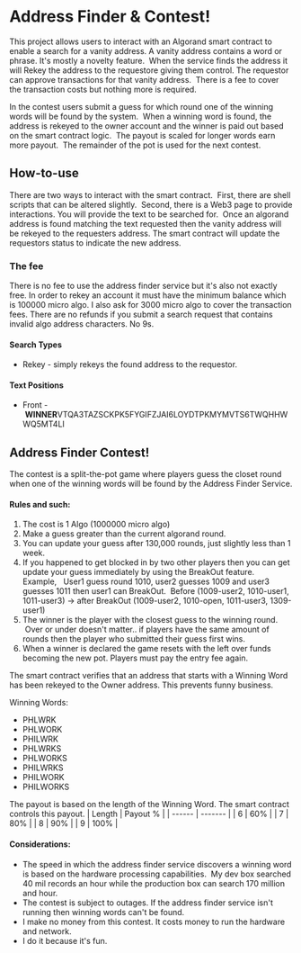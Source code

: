 # Address Finder & Contest!

This project allows users to interact with an Algorand smart contract to enable a search for a vanity address. A vanity address contains a word or phrase. It's mostly a novelty feature.  When the service finds the address it will Rekey the address to the requestore giving them control. The requestor can approve transactions for that vanity address.  There is a fee to cover the transaction costs but nothing more is required.  

In the contest users submit a guess for which round one of the winning words will be found by the system.  When a winning word is found, the address is rekeyed to the owner account and the winner is paid out based on the smart contract logic.  The payout is scaled for longer words earn more payout.  The remainder of the pot is used for the next contest.

## How-to-use

There are two ways to interact with the smart contract.  First, there are shell scripts that can be altered slightly.  Second, there is a Web3 page to provide interactions. 
You will provide the text to be searched for.  Once an algorand address is found matching the text requested then the vanity address will be rekeyed to the requesters address. The smart contract will update the requestors status to indicate the new address. 

### The fee

There is no fee to use the address finder service but it's also not exactly free. In order to rekey an account it must have the minimum balance which is 100000 micro algo. I also ask for 3000 micro algo to cover the transaction fees. There are no refunds if you submit a search request that contains invalid algo address characters. No 9s. 

#### Search Types

- Rekey - simply rekeys the found address to the requestor. 

#### Text Positions

- Front -  **WINNER**VTQA3TAZSCKPK5FYGIFZJAI6LOYDTPKMYMVTS6TWQHHWWQ5MT4LI

## Address Finder Contest!

The contest is a split-the-pot game where players guess the closet round when one of the winning words will be found by the Address Finder Service. 

#### Rules and such:
1. The cost is 1 Algo (1000000 micro algo)
2. Make a guess greater than the current algorand round. 
3. You can update your guess after 130,000 rounds, just slightly less than 1 week. 
4. If you happened to get blocked in by two other players then you can get update your guess immediately by using the BreakOut feature. 
    Example,   User1 guess round 1010, user2 guesses 1009 and user3 guesses 1011 then user1 can BreakOut.  Before (1009-user2, 1010-user1, 1011-user3) -> after BreakOut (1009-user2, 1010-open, 1011-user3, 1309-user1)
5. The winner is the player with the closest guess to the winning round.  Over or under doesn't matter.. if players have the same amount of rounds then the player who submitted their guess first wins. 
6. When a winner is declared the game resets with the left over funds becoming the new pot. Players must pay the entry fee again. 

The smart contract verifies that an address that starts with a Winning Word has been rekeyed to the Owner address. This prevents funny business. 

Winning Words:
- PHLWRK
- PHLWORK
- PHILWRK
- PHLWRKS
- PHLWORKS
- PHILWRKS
- PHILWORK
- PHILWORKS


The payout is based on the length of the Winning Word. The smart contract controls this payout. 
| Length | Payout % |
| ------ | ------- |
| 6 | 60% |
| 7 | 80% | 
| 8 | 90% | 
| 9 | 100% |
 
#### Considerations: 
- The speed in which the address finder service discovers a winning word is based on the hardware processing capabilities.  My dev box searched 40 mil records an hour while the production box can search 170 million and hour.
- The contest is subject to outages. If the address finder service isn't running then winning words can't be found. 
- I make no money from this contest. It costs money to run the hardware and network.
- I do it because it's fun. 
